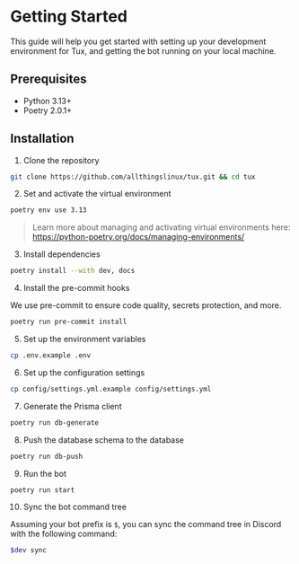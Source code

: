 # Getting Started

This guide will help you get started with setting up your development environment for Tux, and getting the bot running on your local machine.

## Prerequisites

- Python 3.13+
- Poetry 2.0.1+

## Installation

1. Clone the repository

```bash
git clone https://github.com/allthingslinux/tux.git && cd tux
```

2. Set and activate the virtual environment

```bash
poetry env use 3.13
```

> Learn more about managing and activating virtual environments here: <https://python-poetry.org/docs/managing-environments/>

3. Install dependencies

```bash
poetry install --with dev, docs
```

4. Install the pre-commit hooks

We use pre-commit to ensure code quality, secrets protection, and more.

```bash
poetry run pre-commit install
```

5. Set up the environment variables

```bash
cp .env.example .env
```

6. Set up the configuration settings

```bash
cp config/settings.yml.example config/settings.yml
```

7. Generate the Prisma client

```bash
poetry run db-generate
```

8. Push the database schema to the database

```bash
poetry run db-push
```

9. Run the bot

```bash
poetry run start
```

10. Sync the bot command tree

Assuming your bot prefix is `$`, you can sync the command tree in Discord with the following command:

```bash
$dev sync
```
